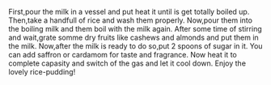 First,pour the milk in a vessel and put heat it until is get totally boiled up.
Then,take a handfull of rice and wash them properly.
Now,pour them into the boiling milk and them boil with the milk again.
After some time of stirring and wait,grate somme dry fruits like cashews and almonds and put them in the milk.
Now,after the milk is ready to do so,put 2 spoons of sugar in it.
You can add saffron or cardamom for taste and fragrance.
Now heat it to complete capasity and switch of the gas and let it cool down.
Enjoy the lovely rice-pudding! 